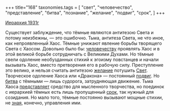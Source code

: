 +++
title="168"
taxonomies.tags = [
 "свет",
 "человечество",
 "представление",
 "битва",
 "познание",
 "желание",
 "подвиг",
 "срок",
]
+++

[Иерархия 1931г](/agni/1931)

Существует заблуждение, что тёмные являются антитезою Света и потому неизбежны, — это ошибочно. Тьма, антитеза Света, не что иное, как непроявленный Хаос. Тёмные унижают явление борьбы творящего Света с Хаосом. Довольно было бы: [человечеству](/tags/человечество) проявлять Хаос и в этой великой борьбе сотрудничать с Великими Духами. Но тёмные свели одоление необузданных стихий к эгоизму повстанцев и начали вызывать Хаос, вместо претворения его в рабочую силу. Преступление это велико, и нельзя считать антитезою [желание](/tags/желание) потушить [Свет](/tags/свет). Творческое одоление Хаоса или «Дракона» — постоянный [подвиг](/tags/подвиг). Но [битва](/tags/битва) с тёмными — лишь судорога, затрудняющая движение. Тьма Хаоса [представляет](/tags/представление) средство для мысленного творчества, но поединок с иерархией тёмных есть лишь пропущенный [срок](/tags/срок), так нужный для созидания. Но мало того, тёмные постоянно вызывают мощные стихии, не [зная](/tags/познание), конечно, управления ими.   

